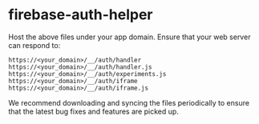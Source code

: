 # firebase-auth-helper

Host the above files under your app domain. Ensure that your web server can respond to:
```
https://<your_domain>/__/auth/handler
https://<your_domain>/__/auth/handler.js
https://<your_domain>/__/auth/experiments.js
https://<your_domain>/__/auth/iframe
https://<your_domain>/__/auth/iframe.js
```

We recommend downloading and syncing the files periodically to ensure that the latest bug fixes and features are picked up.
